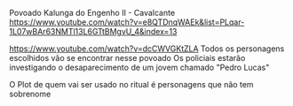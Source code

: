 Povoado Kalunga do Engenho II - Cavalcante
https://www.youtube.com/watch?v=e8QTDnqWAEk&list=PLqar-1L07wBAr63NMTl13L6GTtBMgvU_4&index=13



https://www.youtube.com/watch?v=dcCWVGKtZLA
Todos os personagens escolhidos vão se encontrar nesse povoado
Os policiais estarão investigando o desaparecimento de um jovem chamado "Pedro Lucas"

O Plot de quem vai ser usado no ritual é personagens que não tem sobrenome
